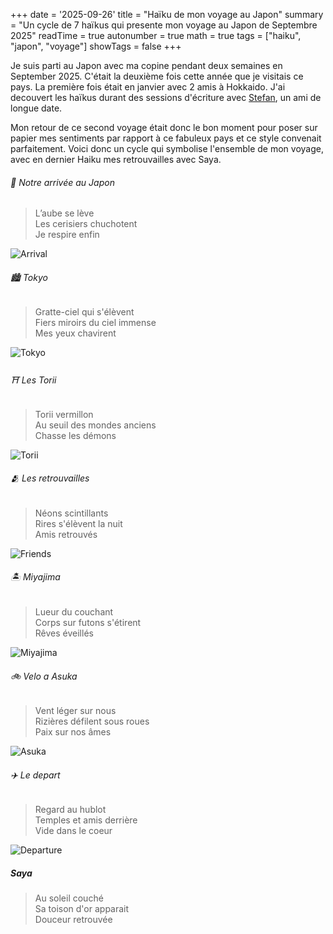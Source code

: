 +++
date = '2025-09-26'
title = "Haïku de mon voyage au Japon"
summary = "Un cycle de 7 haïkus qui presente mon voyage au Japon de Septembre 2025"
readTime = true
autonumber = true
math = true
tags = ["haiku", "japon", "voyage"]
showTags = false
+++

Je suis parti au Japon avec ma copine pendant deux semaines en September 2025. C'était la deuxième fois cette année que je visitais ce pays. La première fois était en janvier avec 2 amis à Hokkaido.
J'ai decouvert les haïkus durant des sessions d'écriture avec [Stefan](https://stefanmiko.com/), un ami de longue date.  

Mon retour de ce second voyage était donc le bon moment pour poser sur papier mes sentiments par rapport à ce fabuleux pays et ce style convenait parfaitement. Voici donc un cycle qui symbolise l'ensemble de mon voyage, avec en dernier Haiku mes retrouvailles avec Saya.


###### 🎌 Notre arrivée au Japon

> L’aube se lève  
> Les cerisiers chuchotent  
> Je respire enfin

![Arrival](./arrival.jpg)

###### 🏙️ Tokyo

> Gratte-ciel qui s'élèvent  
> Fiers miroirs du ciel immense  
> Mes yeux chavirent  

![Tokyo](./tokyo.jpg)

###### ⛩️ Les Torii

> Torii vermillon  
> Au seuil des mondes anciens  
> Chasse les démons  

![Torii](./torii.jpg)

###### 🫂 Les retrouvailles

> Néons scintillants  
> Rires s'élèvent la nuit  
> Amis retrouvés  

![Friends](./friends.jpg)

###### 🏝️ Miyajima

> Lueur du couchant  
> Corps sur futons s'étirent  
> Rêves éveillés  

![Miyajima](./miyajima.jpg)

###### 🚲 Velo a Asuka

> Vent léger sur nous  
> Rizières défilent sous roues  
> Paix sur nos âmes  

![Asuka](./asuka.jpg)

###### ✈️ Le depart

> Regard au hublot  
> Temples et amis derrière  
> Vide dans le coeur  

![Departure](./end.jpg)


##### Saya
  
> Au soleil couché  
> Sa toison d'or apparait  
> Douceur retrouvée  









